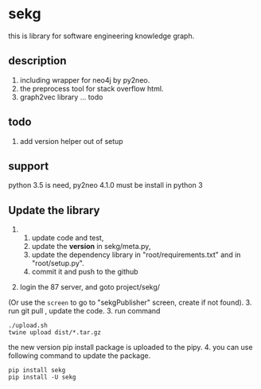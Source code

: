 # sekg
this is library for software engineering knowledge graph.

## description
1. including wrapper for neo4j by py2neo.
2. the preprocess tool for stack overflow html.
3. graph2vec library
...
todo

## todo
1. add version helper out of setup

## support
python 3.5 is need, py2neo 4.1.0 must be install in python 3


## Update the library
1. 
    1. update code and test,
    2. update the __version__ in sekg/meta.py, 
    3. update the dependency library in "root/requirements.txt" and in "root/setup.py".
    4. commit it and push to the github
    
2. login the 87 server, and goto project/sekg/

(Or use the <code>screen</code> to go to "sekgPublisher" screen, create if not found).
3. run git pull , update the code.
3. run command
```
./upload.sh
twine upload dist/*.tar.gz
```
the new version pip install package is uploaded to the pipy.
4. you can use following command to update the package.

```
pip install sekg
pip install -U sekg
```
